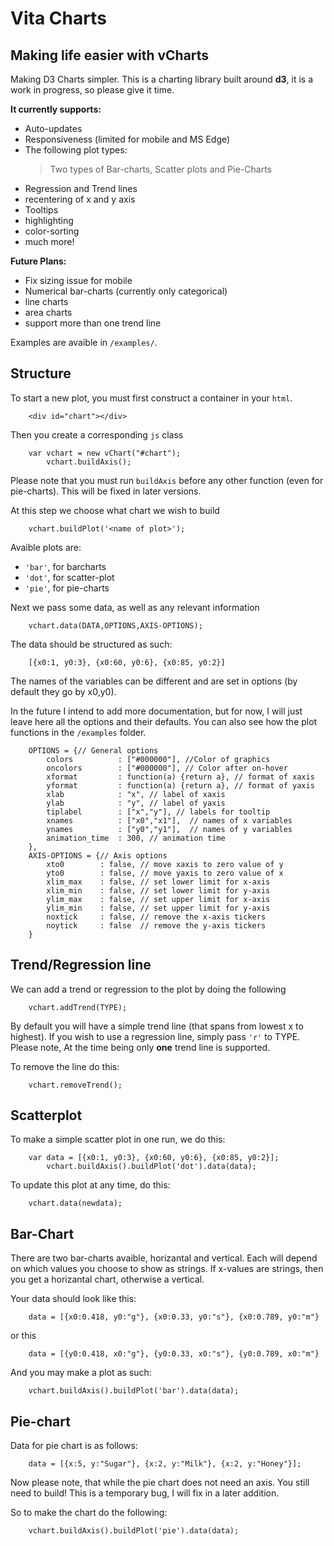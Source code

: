 # Vita Charts
## Making life easier with vCharts
Making D3 Charts simpler.
This is a charting library built around **d3**, it is a work in progress, so please give it time.

**It currently supports:**
- Auto-updates
- Responsiveness (limited for mobile and MS Edge)
- The following plot types:
    > Two types of Bar-charts, Scatter plots and Pie-Charts
- Regression and Trend lines
- recentering of x and y axis
- Tooltips
- highlighting
- color-sorting
- much more!

**Future Plans:**
- Fix sizing issue for mobile
- Numerical bar-charts (currently only categorical)
- line charts
- area charts
- support more than one trend line

Examples are avaible in `/examples/`.

## Structure
To start a new plot, you must first construct a container in your `html`.
```{html}
	<div id="chart"></div>
```

Then you create a corresponding `js` class
```{js}
	var vchart = new vChart("#chart");
        vchart.buildAxis();
```
Please note that you must run `buildAxis` before any other function (even for pie-charts).
This will be fixed in later versions.

At this step we choose what chart we wish to build
```{js}
    vchart.buildPlot('<name of plot>');
```
Avaible plots are:
- `'bar'`, for barcharts
- `'dot'`, for scatter-plot
- `'pie'`, for pie-charts

Next we pass some data, as well as any relevant information
```{js}
    vchart.data(DATA,OPTIONS,AXIS-OPTIONS);
```
The data should be structured as such:
```{json}
    [{x0:1, y0:3}, {x0:60, y0:6}, {x0:85, y0:2}]
```
The names of the variables can be different and are set in options (by default they go by x0,y0).

In the future I intend to add more documentation, but for now, I will just leave here all the options and their defaults.
You can also see how the plot functions in the `/examples` folder.
```{js}
    OPTIONS = {// General options
		colors 			: ["#000000"], //Color of graphics
		oncolors 		: ["#000000"], // Color after on-hover
		xformat 		: function(a) {return a}, // format of xaxis
		yformat 		: function(a) {return a}, // format of yaxis
		xlab 			: "x", // label of xaxis
		ylab 			: "y", // label of yaxis
		tiplabel		: ["x","y"], // labels for tooltip
		xnames 			: ["x0","x1"],  // names of x variables
		ynames 			: ["y0","y1"],  // names of y variables
		animation_time 	: 300, // animation time
	},
	AXIS-OPTIONS = {// Axis options
	    xto0	    : false, // move xaxis to zero value of y
        yto0        : false, // move yaxis to zero value of x
		xlim_max	: false, // set lower limit for x-axis
        xlim_min    : false, // set lower limit for y-axis
		ylim_max	: false, // set upper limit for x-axis
        ylim_min    : false, // set upper limit for y-axis
		noxtick 	: false, // remove the x-axis tickers
        noytick     : false  // remove the y-axis tickers
	} 
```

## Trend/Regression line
We can add a trend or regression to the plot by doing the following
```{js}
    vchart.addTrend(TYPE);
```
By default you will have a simple trend line (that spans from lowest x to highest).
If you wish to use a regression line, simply pass `'r'` to TYPE.
Please note, At the time being only **one** trend line is supported.

To remove the line do this:
```{js}
    vchart.removeTrend();
```

## Scatterplot
To make a simple scatter plot in one run, we do this:

```{js}
    var data = [{x0:1, y0:3}, {x0:60, y0:6}, {x0:85, y0:2}];
        vchart.buildAxis().buildPlot('dot').data(data);
```

To update this plot at any time, do this:
```{js}
    vchart.data(newdata);
```
## Bar-Chart
There are two bar-charts avaible, horizantal and vertical. Each will depend on which values you choose to show as strings.
If x-values are strings, then you get a horizantal chart, otherwise a vertical.

Your data should look like this:
```{js}
    data = [{x0:0.418, y0:"g"}, {x0:0.33, y0:"s"}, {x0:0.789, y0:"m"}
```
or this
```{js}
    data = [{y0:0.418, x0:"g"}, {y0:0.33, x0:"s"}, {y0:0.789, x0:"m"}
```

And you may make a plot as such:
```{js}
    vchart.buildAxis().buildPlot('bar').data(data);
```

## Pie-chart
Data for pie chart is as follows:
```{js}
    data = [{x:5, y:"Sugar"}, {x:2, y:"Milk"}, {x:2, y:"Honey"}];
```

Now please note, that while the pie chart does not need an axis. You still need to build!
This is a temporary bug, I will fix in a later addition.

So to make the chart do the following:
```{js}
    vchart.buildAxis().buildPlot('pie').data(data);
```
